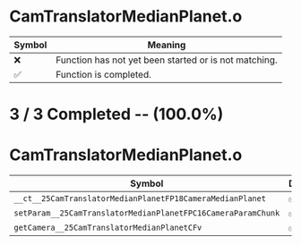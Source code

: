 # CamTranslatorMedianPlanet.o
| Symbol | Meaning 
| ------------- | ------------- 
| :x: | Function has not yet been started or is not matching. 
| :white_check_mark: | Function is completed. 


# 3 / 3 Completed -- (100.0%)
# CamTranslatorMedianPlanet.o
| Symbol | Decompiled? |
| ------------- | ------------- |
| `__ct__25CamTranslatorMedianPlanetFP18CameraMedianPlanet` | :white_check_mark: |
| `setParam__25CamTranslatorMedianPlanetFPC16CameraParamChunk` | :white_check_mark: |
| `getCamera__25CamTranslatorMedianPlanetCFv` | :white_check_mark: |
